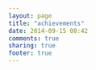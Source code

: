 ```yaml
---
layout: page
title: "achievements"
date: 2014-09-15 08:42
comments: true
sharing: true
footer: true
---
```

